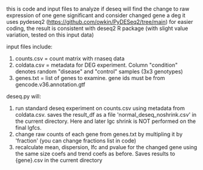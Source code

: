 this is code and input files to analyze if deseq will find the change to raw expression of one gene significant and consider changed gene a deg
it uses pydeseq2 (https://github.com/owkin/PyDESeq2/tree/main) for easier coding, the result is consistent with deseq2 R package (with slight value variation, tested on this input data)

input files include:
1) counts.csv = count matrix with rnaseq data
2) coldata.csv = metadata for DEG experiment. Column "condition" denotes random "disease" and "control" samples (3x3 genotypes)
3) genes.txt = list of genes to examine. gene ids must be from gencode.v36.annotation.gtf

deseq.py will:
1) run standard deseq experiment on counts.csv using metadata from coldata.csv. saves the result_df as a file 'normal_deseq_noshrink.csv' in the current directory. Here and later lgc shrink is NOT performed on the final lgfcs.
2) change raw counts of each gene from genes.txt by multipling it by 'fraction' (you can change fractions list in code)
3) recalculate mean, dispersion, lfc and pvalue for the changed gene using the same size coefs and trend coefs as before. Saves results to {gene}.csv in the current directory
